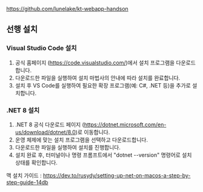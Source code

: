 https://github.com/lunelake/kt-webapp-handson

## 선행 설치

### Visual Studio Code 설치

1. 공식 홈페이지 (https://code.visualstudio.com/)에서 설치 프로그램을 다운로드합니다.
2. 다운로드한 파일을 실행하여 설치 마법사의 안내에 따라 설치를 완료합니다.
3. 설치 후 VS Code를 실행하여 필요한 확장 프로그램(예: C#, .NET 등)을 추가로 설치합니다.

### .NET 8 설치

1. .NET 8 공식 다운로드 페이지 (https://dotnet.microsoft.com/en-us/download/dotnet/8.0)로 이동합니다.
2. 운영 체제에 맞는 설치 프로그램을 선택하고 다운로드합니다.
3. 다운로드한 파일을 실행하여 설치를 진행합니다.
4. 설치 완료 후, 터미널이나 명령 프롬프트에서 "dotnet --version" 명령어로 설치 상태를 확인합니다.

맥 설치 가이드 : https://dev.to/rusydy/setting-up-net-on-macos-a-step-by-step-guide-14db

